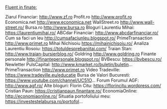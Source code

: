 [Fluent in finate:](http://www.fluentinfinante.ro)
 
Ziarul Financiar: http://www.zf.ro Profit.ro http://www.profit.ro Economica.net http://www.economica.net WallStreet.ro http://www.wall-street.ro/ Bursa.ro http://www.bursa.ro Bloguri Laurentiu Mihai: https://laurentiumihai.ro/ ABCdar Financiar: http://www.abcdarfinanciar.ro/ Cum sa faci un leu http://cumsafaciunleu.blogspot.ro/ PrimeTransaction http://www.primet.ro Mihai Nichisoiu https://mihainichisoiu.ro/ Analiza Laurentiu Rosoiu: https://totuldesprebaniitai.com/ Traian Stan: http://www.traian-bursierblog.ro/ Goldring http://www.goldring.ro Finante personale http://finantepersonale.blogspot.ro/ BVBescu: https://bvbescu.ro/ Newletter PulsCapital: http://www.kmarket.ro/buletin/buletin... PrimeTransaction http://www.primet.ro Video Tradeville: https://www.tradeville.eu/educatie Bursa de Valori Bucuresti: https://www.youtube.com/channel/UC51O... Forum Forumul AGF: http://www.agf.ro/ Alte bloguri: Florin Citu: https://florincitu.wordpress.com/ Cristian Paun: https://cristianpaun.finantare.ro/ EconomiaOnline: http://economiaonline.ro/ Situatia portofoliului meu: https://investestelabursa.ro/portofol... 